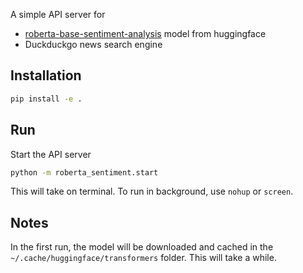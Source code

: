 A simple API server for
- [roberta-base-sentiment-analysis](https://huggingface.co/cardiffnlp/twitter-roberta-base-sentiment) model from huggingface
- Duckduckgo news search engine

## Installation

```bash
pip install -e .
```

## Run

Start the API server

```bash
python -m roberta_sentiment.start  
```

This will take on terminal. To run in background, use `nohup` or `screen`.


## Notes
In the first run, the model will be downloaded and cached in the `~/.cache/huggingface/transformers` folder. This will take a while.